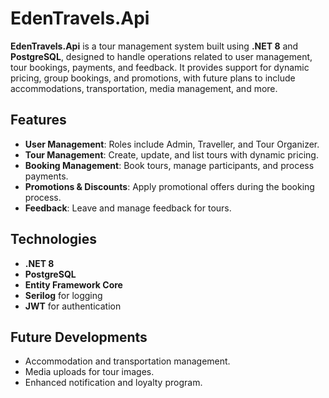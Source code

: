 # EdenTravels.Api

**EdenTravels.Api** is a tour management system built using **.NET 8** and **PostgreSQL**, designed to handle operations related to user management, tour bookings, payments, and feedback. It provides support for dynamic pricing, group bookings, and promotions, with future plans to include accommodations, transportation, media management, and more.

## Features
- **User Management**: Roles include Admin, Traveller, and Tour Organizer.
- **Tour Management**: Create, update, and list tours with dynamic pricing.
- **Booking Management**: Book tours, manage participants, and process payments.
- **Promotions & Discounts**: Apply promotional offers during the booking process.
- **Feedback**: Leave and manage feedback for tours.

## Technologies
- **.NET 8**
- **PostgreSQL**
- **Entity Framework Core**
- **Serilog** for logging
- **JWT** for authentication

## Future Developments
- Accommodation and transportation management.
- Media uploads for tour images.
- Enhanced notification and loyalty program.
